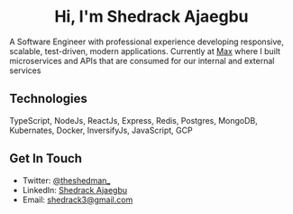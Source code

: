 <h1 align="center">Hi, I'm Shedrack Ajaegbu</h1>

A Software Engineer with professional experience developing responsive, scalable, test-driven, modern applications. Currently at [Max](https://max.ng) where I built microservices and APIs that are consumed for our internal and external services

## Technologies
TypeScript, NodeJs, ReactJs, Express, Redis, Postgres, MongoDB, Kubernates, Docker, InversifyJs, JavaScript, GCP

## Get In Touch
- Twitter: [@theshedman_](https://twitter.com/theshedman_)
- LinkedIn: [Shedrack Ajaegbu](https://linkedin.com/in/ajaegbu-shedrack)
- Email: shedrack3@gmail.com
